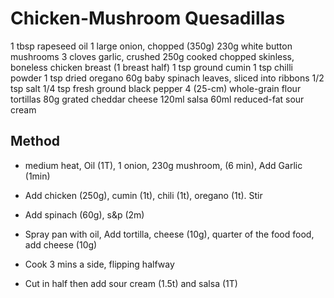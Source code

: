 # Chicken-Mushroom Quesadillas

1 tbsp rapeseed oil
1 large onion, chopped (350g)
230g white button mushrooms
3 cloves garlic, crushed
250g cooked chopped skinless, boneless chicken breast (1 breast half)
1 tsp ground cumin
1 tsp chilli powder
1 tsp dried oregano
60g baby spinach leaves, sliced into ribbons
1/2 tsp salt
1/4 tsp fresh ground black pepper
4 (25-cm) whole-grain flour tortillas
80g grated cheddar cheese
120ml salsa
60ml reduced-fat sour cream

## Method

* medium heat, Oil (1T), 1 onion, 230g mushroom, (6 min), Add Garlic (1min)
* Add chicken (250g), cumin (1t), chili (1t), oregano (1t). Stir
* Add spinach (60g), s&p (2m)

* Spray pan with oil, Add tortilla, cheese (10g), quarter of the food food, add cheese (10g)
* Cook 3 mins a side, flipping halfway
* Cut in half then add sour cream (1.5t) and salsa (1T)